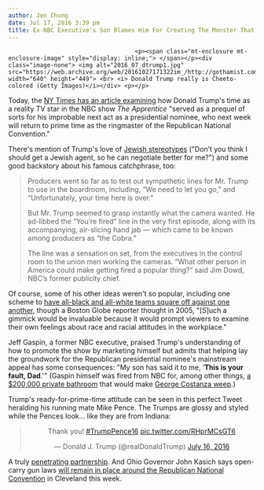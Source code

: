 ```yaml
---
author: Jen Chung
date: Jul 17, 2016 3:39 pm
title: Ex-NBC Executive's Son Blames Him For Creating The Monster That Is Donald Trump
---
```


	
										<p><span class="mt-enclosure mt-enclosure-image" style="display: inline;"> </span></p><div class="image-none"> <img alt="2016_07_dtrump1.jpg" src="https://web.archive.org/web/20161027171322im_/http://gothamist.com/attachments/jen/2016_07_dtrump1.jpg" width="640" height="449"> <br> <i> Donald Trump really is Cheeto-colored (Getty Images)</i></div> <p></p>

<p>Today, the <a href="https://web.archive.org/web/20161027171322/http://www.nytimes.com/2016/07/17/business/media/donald-trump-apprentice.html?_r=1">NY Times has an article examining</a> how Donald Trump&apos;s time as a reality TV star in the NBC show <em>The Apprentice</em> &quot;served as a prequel of sorts for his improbable next act as a presidential nominee, who next week will return to prime time as the ringmaster of the Republican National Convention.&quot; </p>

<p>There&apos;s mention of Trump&apos;s love of <a href="https://web.archive.org/web/20161027171322/http://gothamist.com/2016/07/03/trumps_anti-semitic_hillary_meme_wa.php">Jewish stereotypes</a> (&quot;Don&#x2019;t you think I should get a Jewish agent, so he can negotiate better for me?&quot;) and some good backstory about his famous catchphrase, too:</p><blockquote> Producers went so far as to test out sympathetic lines for Mr. Trump to use in the boardroom, including, &#x201C;We need to let you go,&#x201D; and &#x201C;Unfortunately, your time here is over.&#x201D;<p></p>

<p>But Mr. Trump seemed to grasp instantly what the camera wanted. He ad-libbed the &#x201C;You&#x2019;re fired&#x201D; line in the very first episode, along with its accompanying, air-slicing hand jab &#x2014; which came to be known among producers as &#x201C;the Cobra.&#x201D;</p>

<p>The line was a sensation on set, from the executives in the control room to the union men working the cameras. &#x201C;What other person in America could make getting fired a popular thing?&#x201D; said Jim Dowd, NBC&#x2019;s former publicity chief.</p></blockquote>Of course, some of his other ideas weren&apos;t so popular, including one scheme to <a href="https://web.archive.org/web/20161027171322/http://archive.boston.com/ae/tv/articles/2005/07/19/can_trump_spark_useful_debate_on_race/">have all-black and all-white teams square off against one another</a>, though a Boston Globe reporter thought in 2005, &quot;[S]uch a gimmick would be invaluable because it would prompt viewers to examine their own feelings about race and racial attitudes in the workplace.&quot;<p></p>

<p>Jeff Gaspin, a former NBC executive, praised Trump&apos;s understanding of how to promote the show by marketing himself but admits that helping lay the groundwork for the Republican presidential nominee&apos;s mainstream appeal has some consequences: &quot;My son has said it to me, &#x2018;<strong>This is your fault, Dad</strong>.&apos;&quot; (Gaspin himself was fired from NBC for, among other things, <a href="https://web.archive.org/web/20161027171322/http://www.thewrap.com/jeff-gaspin-steve-burke-and-200000-bathroom-24043/">a $200,000 private bathroom</a> that would make <a href="https://web.archive.org/web/20161027171322/https://www.youtube.com/watch?v=JYVBRQ7t46g">George Costanza weep</a>.)</p>

<p>Trump&apos;s ready-for-prime-time attitude can be seen in this perfect Tweet heralding his running mate Mike Pence. The Trumps are glossy and styled while the Pences look... like they are from Indiana:</p>

<center><blockquote class="twitter-tweet" data-lang="en"><p lang="en" dir="ltr">Thank you! <a href="https://web.archive.org/web/20161027171322/https://twitter.com/hashtag/TrumpPence16?src=hash">#TrumpPence16</a> <a href="https://web.archive.org/web/20161027171322/https://t.co/RHprMCsGT6">pic.twitter.com/RHprMCsGT6</a></p>&#x2014; Donald J. Trump (@realDonaldTrump) <a href="https://web.archive.org/web/20161027171322/https://twitter.com/realDonaldTrump/status/754348235951661056">July 16, 2016</a></blockquote>
<script async src="//web.archive.org/web/20161027171322js_/http://platform.twitter.com/widgets.js" charset="utf-8"></script></center>

<p>A truly <a href="https://web.archive.org/web/20161027171322/https://www.buzzfeed.com/tasneemnashrulla/hole-in-one">penetrating partnership</a>. And Ohio Governor John Kasich says open-carry gun laws <a href="https://web.archive.org/web/20161027171322/https://twitter.com/nytimes/status/754752819048185856">will remain in place around the Republican National Convention</a> in Cleveland this week.</p>					
										
									
				